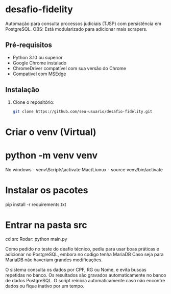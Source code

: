 # desafio-fidelity


Automação para consulta processos judiciais (TJSP) com persistência em PostgreSQL.
OBS: Está modularizado para adicionar mais scrapers.


## Pré-requisitos

- Python 3.10 ou superior
- Google Chrome instalado
- ChromeDriver compatível com sua versão do Chrome
- Compativel com MSEdge

## Instalação

1. Clone o repositório:
   ```bash
   git clone https://github.com/seu-usuario/desafio-fidelity.git

# Criar o venv (Virtual)
# python -m venv venv

No windows - venv\Scripts\activate
Mac/Liunux - source venv/bin/activate

# Instalar os pacotes
pip install -r requirements.txt

# Entrar na pasta src
cd src
Rodar: python main.py


Como pedido no teste do deafio técnico, pediu para usar boas práticas e adicionar no PostgreSQL, embora no codigo tenha MariaDB
Caso seja para MariaDB não haveriam grandes modificações.

O sistema consulta os dados por CPF, RG ou Nome, e evita buscas repetidas no banco.
Os resultados são gravados automaticamente no banco de dados PostgreSQL.
O script reinicia automaticamente caso não encontre dados ou fique inativo por um tempo.